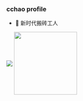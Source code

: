 ### cchao profile

- 🧱 新时代搬砖工人

<img align="center" src="https://github-readme-stats.vercel.app/api/top-langs/?username=cchao123&layout=compact" />


<img align="center" height="165" src="https://github-readme-stats.vercel.app/api?username=cchao123&&hide=contribs,prs&bg_color=30,e96443,904e95&title_color=fff&text_color=fff" />
